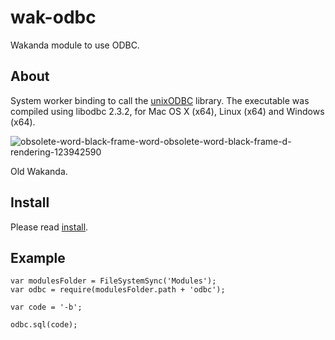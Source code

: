 wak-odbc
========

Wakanda module to use ODBC.

About
-----
System worker binding to call the [unixODBC](http://www.unixodbc.org) library. The executable was compiled using libodbc 2.3.2, for Mac OS X (x64), Linux (x64) and Windows (x64).

![obsolete-word-black-frame-word-obsolete-word-black-frame-d-rendering-123942590](https://user-images.githubusercontent.com/1725068/78463940-29122280-771e-11ea-8be8-a7830725403e.jpg)

Old Wakanda.

Install
-------
Please read [install](https://github.com/miyako/wak-ftp/blob/master/install.md).

Example
-------
```
var modulesFolder = FileSystemSync('Modules');
var odbc = require(modulesFolder.path + 'odbc');

var code = '-b';

odbc.sql(code);
```


